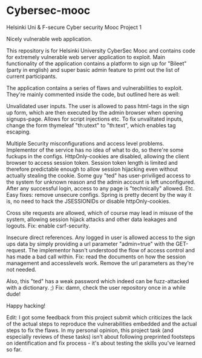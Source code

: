 # Cybersec-mooc
Helsinki Uni &amp; F-secure Cyber security Mooc Project 1

Nicely vulnerable web application.

This repository is for Helsinki University CyberSec Mooc and contains code for extremely vulnerable web server application to exploit. Main functionality of the application contains a platform to sign up for "Bileet" (party in english) and super basic admin feature to print out the list of current participants.

The application contains a series of flaws and vulnerabilities to exploit. They're mainly commented inside the code, but outlined here as well:

Unvalidated user inputs. The user is allowed to pass html-tags in the sign up form, which are then executed by the admin browser when opening signups-page. Allows for script injections etc. To fix unvalitated inputs, change the form thymeleaf "th:utext" to "th:text", which enables tag escaping.

Multiple Security misconfigurations and access level problems. Implementor of the service has no idea of what to do, so there're some fuckups in the configs. HttpOnly-cookies are disabled, allowing the client browser to access session token. Session token length is limited and therefore predictable enough to allow session hijacking even without actually stealing the cookie. Some guy "ted" has user-priviliged access to the system for unknown reason and the admin account is left unconfigured. After any successful login, access to any page is "technically" allowed. Etc. Easy fixes: remove unsecure configs. Spring is pretty decent by the way it is, no need to hack the JSESSIONIDs or disable httpOnly-cookies.

Cross site requests are allowed, which of course may lead in misuse of the system, allowing session hijack attacks and other data leakages and logouts. Fix: enable csrf-security.

Insecure direct references. Any logged in user is allowed access to the sign ups data by simply providing a url parameter "admin=true" with the GET-request. The implementor hasn't understood the flow of access control and has made a bad call within. Fix: read the documents on how the session management and accesslevels work. Remove the url parameters as they're not needed.

Also, this "ted" has a weak password which indeed can be fuzz-attacked with a dictionary. ;) Fix: damn, check the user repository once in a while dude!

Happy hacking!

Edit:
I got some feedback from this project submit which criticizes the lack of the actual steps to reproduce the vulnerabilities embedded and the actual steps to fix the flaws. In my personal opinion, this project task (and especially reviews of these tasks) isn't about following preprinted footsteps on identification and fix process - it's about testing the skills you've learned so far.
